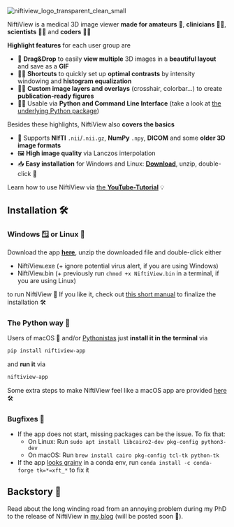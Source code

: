 ![niftiview_logo_transparent_clean_small](https://github.com/codingfisch/niftiview/assets/55840648/58858502-15da-4f10-80eb-44928cefea98)

NiftiView is a medical 3D image viewer **made for amateurs** 👨, **clinicians** 👩‍⚕️, **scientists** 👨‍🔬 and **coders** 👩‍💻

**Highlight features** for each user group are

- 👨 **Drag&Drop** to easily **view multiple** 3D images in a **beautiful layout** and save as a **GIF**
- 👩‍⚕️ **Shortcuts** to quickly set up **optimal contrasts** by intensity windowing and **histogram equalization**
- 👨‍🔬 **Custom image layers and overlays** (crosshair, colorbar...) to create **publication-ready figures**
- 👩‍💻 Usable via **Python and Command Line Interface** (take a look at [the underlying Python package](https://github.com/codingfisch/niftiview))

Besides these highlights, NiftiView also **covers the basics**
- 💾 Supports **NIfTI** `.nii`/`.nii.gz`, **NumPy** `.npy`, **DICOM** and some **older 3D image formats**
- 🖼️ **High image quality** via Lanczos interpolation
- 📥 **Easy installation** for Windows and Linux: [**Download**](https://github.com/codingfisch/niftiview_app/releases), unzip, double-click 🏁

Learn how to use NiftiView via [the **YouTube-Tutorial**](https://www.youtube.com/) 💡

## Installation 🛠️
### Windows 🪟 or Linux 🐧
Download the app [**here**](https://github.com/codingfisch/niftiview_app), unzip the downloaded file and double-click either
- NiftiView.exe (+ ignore potential virus alert, if you are using Windows)
- NiftiView.bin (+ previously run `chmod +x NiftiView.bin` in a terminal, if you are using Linux) 

to run NiftiView 🧠 If you like it, check out [this short manual](https://github.com/codingfisch/niftiview_app/blob/main/install.md) to finalize the installation 🛠️
### The Python way 🐍
Users of macOS 🍏 and/or [Pythonistas](https://en.wiktionary.org/wiki/Pythonista) just **install it in the terminal** via
```bash
pip install niftiview-app
```
and **run it** via
```bash
niftiview-app
```
Some extra steps to make NiftiView feel like a macOS app are provided [here](https://github.com/codingfisch/niftiview_app/blob/main/install.md) 🛠️

### Bugfixes 🐛
- If the app does not start, missing packages can be the issue. To fix that:
  - On Linux: Run `sudo apt install libcairo2-dev pkg-config python3-dev`
  - On macOS: Run `brew install cairo pkg-config tcl-tk python-tk`
- If the app [looks grainy](https://github.com/ContinuumIO/anaconda-issues/issues/6833) in a conda env, run `conda install -c conda-forge tk=*=xft_*` to fix it

## Backstory 📖
Read about the long winding road from an annoying problem during my PhD to the release of NiftiView in [my blog](https://codingfisch.github.io/) (will be posted soon 🤝).
